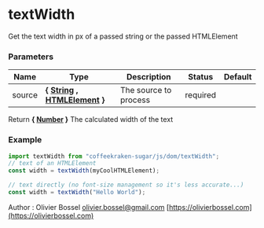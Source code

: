 # textWidth

Get the text width in px of a passed string or the passed HTMLElement

### Parameters

| Name   | Type                                                                                                                                                                              | Description           | Status   | Default |
| ------ | --------------------------------------------------------------------------------------------------------------------------------------------------------------------------------- | --------------------- | -------- | ------- |
| source | **{ [String](https://developer.mozilla.org/fr/docs/Web/JavaScript/Reference/Objets_globaux/String) , [HTMLElement](https://developer.mozilla.org/fr/docs/Web/API/HTMLElement) }** | The source to process | required |

Return **{ [Number](https://developer.mozilla.org/fr/docs/Web/JavaScript/Reference/Objets_globaux/Number) }** The calculated width of the text

### Example

```js
import textWidth from "coffeekraken-sugar/js/dom/textWidth";
// text of an HTMLElement
const width = textWidth(myCoolHTMLElement);

// text directly (no font-size management so it's less accurate...)
const width = textWidth("Hello World");
```

Author : Olivier Bossel [olivier.bossel@gmail.com](mailto:olivier.bossel@gmail.com) [https://olivierbossel.com](https://olivierbossel.com)
